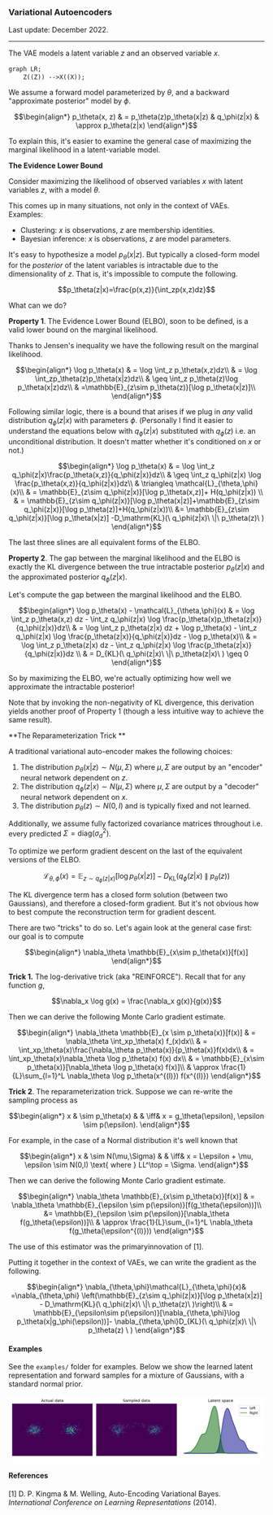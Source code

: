 ### Variational Autoencoders

Last update: December 2022.

---

The VAE models a latent variable $z$ and an observed variable $x$.

```mermaid
graph LR;
    Z((Z)) -->X((X));
```

We assume a forward model parameterized by $\theta$, and a backward "approximate posterior" model by $\phi$.
```math
\begin{align*}
p_\theta(x, z) & = p_\theta(z)p_\theta(x|z) & q_\phi(z|x) & \approx p_\theta(z|x)
\end{align*}
```
To explain this, it's easier to examine the general case of maximizing the marginal likelihood in a latent-variable model.

**The Evidence Lower Bound**

Consider maximizing the likelihood of observed variables $x$ with latent variables $z$, with a model $\theta$.

This comes up in many situations, not only in the context of VAEs. Examples:

- Clustering: $x$ is observations, $z$ are membership identities.
- Bayesian inference: $x$ is observations, $z$ are model parameters.

It's easy to hypothesize a model $p_\theta(x|z)$. But typically a closed-form model for the *posterior* of the latent variables is intractable due to the dimensionality of $z$. That is, it's impossible to compute the following.
```math
p_\theta(z|x)=\frac{p(x,z)}{\int_zp(x,z)dz}
```
What can we do?

**Property 1**. The Evidence Lower Bound (ELBO), soon to be defined, is a valid lower bound on the marginal likelihood.

Thanks to Jensen's inequality we have the following result on the marginal likelihood.
```math
\begin{align*}
\log p_\theta(x) & = \log \int_z p_\theta(x,z)dz\\
& = \log \int_zp_\theta(z)p_\theta(x|z)dz\\
& \geq \int_z p_\theta(z)\log p_\theta(x|z)dz\\
& =\mathbb{E}_{z\sim p_\theta(z)}[\log p_\theta(x|z)]\\
\end{align*}
```

Following similar logic, there is a bound that arises if we plug in *any* valid distribution $q_\phi(z|x)$ with parameters $\phi$. (Personally I find it easier to understand the equations below with $q_\phi(z|x)$ substituted with $q_\phi(z)$ i.e. an unconditional distribution. It doesn't matter whether it's conditioned on $x$ or not.)
```math
\begin{align*}
\log p_\theta(x) & = \log \int_z q_\phi(z|x)\frac{p_\theta(x,z)}{q_\phi(z|x)}dz\\
& \geq \int_z q_\phi(z|x) \log \frac{p_\theta(x,z)}{q_\phi(z|x)}dz\\
& \triangleq \mathcal{L}_{\theta,\phi}(x)\\
& = \mathbb{E}_{z\sim q_\phi(z|x)}[\log p_\theta(x,z)]+ H(q_\phi(z|x)) \\
& = \mathbb{E}_{z\sim q_\phi(z|x)}[\log p_\theta(x|z)]+\mathbb{E}_{z\sim q_\phi(z|x)}[\log p_\theta(z)]+H(q_\phi(z|x))\\
&= \mathbb{E}_{z\sim q_\phi(z|x)}[\log p_\theta(x|z)] -D_\mathrm{KL}(\ q_\phi(z|x)\ \|\ p_\theta(z)\ )
\end{align*}
```
The last three slines are all equivalent forms of the ELBO.

**Property 2**. The gap between the marginal likelihood and the ELBO is exactly the KL divergence between the true intractable posterior $p_\theta(z|x)$ and the approximated posterior $q_\phi(z|x)$.

Let's compute the gap between the marginal likelihood and the ELBO.
```math
\begin{align*}
\log p_\theta(x) - \mathcal{L}_{\theta,\phi}(x)
& = \log \int_z p_\theta(x,z) dz -  \int_z q_\phi(z|x) \log \frac{p_\theta(x)p_\theta(z|x)}{q_\phi(z|x)}dz\\
& = \log \int_z p_\theta(z|x) dz + \log p_\theta(x) -  \int_z q_\phi(z|x) \log \frac{p_\theta(z|x)}{q_\phi(z|x)}dz - \log p_\theta(x)\\
& = \log \int_z p_\theta(z|x) dz  -  \int_z q_\phi(z|x) \log \frac{p_\theta(z|x)}{q_\phi(z|x)}dz \\
& = D_{KL}(\ q_\phi(z|x)\ \|\ p_\theta(z|x)\ ) \geq 0
\end{align*}
```
So by maximizing the ELBO, we're actually optimizing how well we approximate the intractable posterior!

Note that by invoking the non-negativity of KL divergence, this derivation yields another proof of Property 1 (though a less intuitive way to achieve the same result).

**The Reparameterization Trick **

A traditional variational auto-encoder makes the following choices:

1. The distribution $p_\theta(x|z) \sim N(\mu,\Sigma)$ where $\mu,\Sigma$ are output by an "encoder" neural network dependent on $z$.
2. The distribution $q_\phi(z|x) \sim N(\mu,\Sigma)$ where $\mu,\Sigma$ are output by a "decoder" neural network dependent on $x$.
3. The distribution $p_\theta(z) \sim N(0,I)$  and is typically fixed and not learned.

Additionally, we assume fully factorized covariance matrices throughout i.e. every predicted $\Sigma  = \mathrm{diag}(\sigma^2_d)$.

To optimize we perform gradient descent on the last of the equivalent versions of the ELBO.
```math
\mathcal{L}_{\theta,\phi}(x) = \mathbb{E}_{z\sim q_\phi(z|x)}[\log p_\theta(x|z)] - D_\mathrm{KL}(q_\phi(z|x)\ \|\ p_\theta(z))
```
The KL divergence term has a closed form solution (between two Gaussians), and therefore a closed-form gradient. But it's not obvious how to best compute the reconstruction term for gradient descent.

There are two "tricks" to do so. Let's again look at the general case first: our goal is to compute
```math
\begin{align*}
\nabla_\theta \mathbb{E}_{x\sim p_\theta(x)}[f(x)]
\end{align*}
```
**Trick 1.** The log-derivative trick (aka "REINFORCE"). Recall that for any function $g$,
```math
\nabla_x \log g(x) = \frac{\nabla_x g(x)}{g(x)}
```
Then we can derive the following Monte Carlo gradient estimate.
```math
\begin{align*}
\nabla_\theta \mathbb{E}_{x \sim p_\theta(x)}[f(x)] & = \nabla_\theta \int_xp_\theta(x) f_(x)dx\\

& = \int_xp_\theta(x)\frac{\nabla_\theta p_\theta(x)}{p_\theta(x)}f(x)dx\\
& = \int_xp_\theta(x)\nabla_\theta \log p_\theta(x) f(x) dx\\
& = \mathbb{E}_{x\sim p_\theta(x)}[\nabla_\theta \log p_\theta(x) f(x)]\\
& \approx \frac{1}{L}\sum_{l=1}^L \nabla_\theta \log p_\theta(x^{(l)}) f(x^{(l)})
\end{align*}
```
**Trick 2**. The reparameterization trick. Suppose we can re-write the sampling process as
```math
\begin{align*}
x & \sim p_\theta(x) & & \iff&  x = g_\theta(\epsilon), \epsilon \sim p(\epsilon).
\end{align*}
```
For example, in the case of a Normal distribution it's well known that
```math
\begin{align*}
x & \sim N(\mu,\Sigma) & & \iff&  x = L\epsilon + \mu, \epsilon \sim N(0,I) \text{ where } LL^\top = \Sigma.
\end{align*}
```
Then we can derive the following Monte Carlo gradient estimate.
```math
\begin{align*}
\nabla_\theta \mathbb{E}_{x\sim p_\theta(x)}[f(x)] & = \nabla_\theta \mathbb{E}_{\epsilon \sim p(\epsilon)}[f(g_\theta(\epsilon))]\\
&= \mathbb{E}_{\epsilon \sim p(\epsilon)}[\nabla_\theta f(g_\theta(\epsilon))]\\
& \approx \frac{1}{L}\sum_{l=1}^L \nabla_\theta f(g_\theta(\epsilon^{(l)}))
\end{align*}
```
The use of this estimator was the primaryinnovation of [1].

Putting it together in the context of VAEs, we can write the gradient as the following.
```math
\begin{align*}
\nabla_{\theta,\phi}\mathcal{L}_{\theta,\phi}(x)& =\nabla_{\theta,\phi} \left(\mathbb{E}_{z\sim q_\phi(z|x)}[\log p_\theta(x|z)] - D_\mathrm{KL}(\ q_\phi(z|x)\ \|\ p_\theta(z)\ )\right)\\
& = \mathbb{E}_{\epsilon\sim p(\epsilon)}[\nabla_{\theta,\phi}\log p_\theta(x|g_\phi(\epsilon))]- \nabla_{\theta,\phi}D_{KL}(\ q_\phi(z|x)\ \|\ p_\theta(z) \ )
\end{align*}
```

#### Examples

See the `examples/` folder for examples. Below we show the learned latent representation and forward samples for a mixture of Gaussians, with a standard normal prior.

![ex_model](examples/ex_2d.png "Example model output")

#### References

[1] D. P. Kingma & M. Welling, Auto-Encoding Variational Bayes. *International Conference on Learning Representations* (2014).

